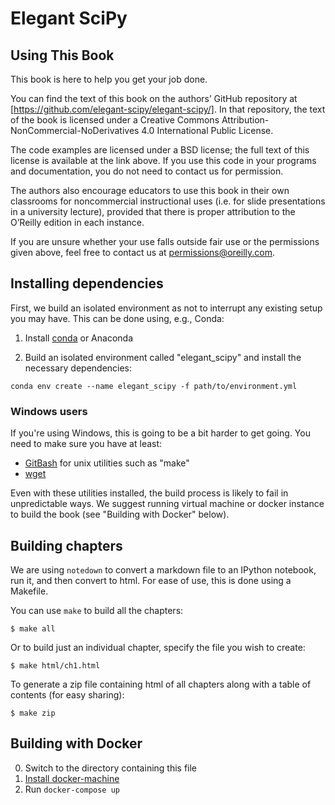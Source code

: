# Elegant SciPy

## Using This Book

This book is here to help you get your job done.

You can find the text of this book on the authors’ GitHub repository at [https://github.com/elegant-scipy/elegant-scipy/]. In that repository, the text of the book is licensed under a Creative Commons Attribution-NonCommercial-NoDerivatives 4.0 International Public License.

The code examples are licensed under a BSD license; the full text of this license is available at the link above. If you use this code in your programs and documentation, you do not need to contact us for permission.

The authors also encourage educators to use this book in their own classrooms for noncommercial instructional uses (i.e. for slide presentations in a university lecture), provided that there is proper attribution to the O’Reilly edition in each instance.

If you are unsure whether your use falls outside fair use or the permissions given above, feel free to contact us at permissions@oreilly.com.


## Installing dependencies

First, we build an isolated environment as not to interrupt any
existing setup you may have.  This can be done using, e.g., Conda:

1. Install [conda](http://conda.pydata.org/miniconda.html) or Anaconda

2. Build an isolated environment called "elegant_scipy" and install the
   necessary dependencies:

```console
conda env create --name elegant_scipy -f path/to/environment.yml
```

### Windows users

If you're using Windows, this is going to be a bit harder to get
going.  You need to make sure you have at least:

- [GitBash](https://git-scm.com/downloads) for unix utilities such as "make"
- [wget](https://sourceforge.net/projects/gnuwin32/files/wget/)

Even with these utilities installed, the build process is likely to
fail in unpredictable ways.  We suggest running virtual machine or
docker instance to build the book (see "Building with Docker" below).

## Building chapters

We are using `notedown` to convert a markdown file to an IPython
notebook, run it, and then convert to html. For ease of use, this is
done using a Makefile.

You can use `make` to build all the chapters:

```console
$ make all
```

Or to build just an individual chapter, specify the file you wish to create:

```console
$ make html/ch1.html
```

To generate a zip file containing html of all chapters along with a table of contents (for easy sharing):

```console
$ make zip
```

## Building with Docker

0. Switch to the directory containing this file
1. [Install docker-machine](https://docs.docker.com/machine/install-machine/)
2. Run `docker-compose up`
